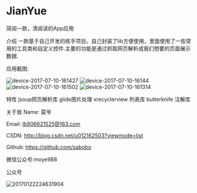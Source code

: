 # JianYue
简阅一款，清阅读的App应用

介绍 
一款基于自己开发的练手项目。自己封装了lib方便使用，里面使用了一些常用的工具类和自定义控件.主要的功能是通过抓取网页解析成我们想要的页面展示数据.

应用截图:

![device-2017-07-10-161427](https://github.com/sabobo/JianYue/tree/master/screenshot/device-2017-07-10-161427.png)
![device-2017-07-10-16144](https://github.com/sabobo/JianYue/tree/master/screenshot/device-2017-07-10-161448.png)
![device-2017-07-10-161502](https://github.com/sabobo/JianYue/tree/master/screenshot/device-2017-07-10-161502.png)
![device-2017-07-10-161314](https://github.com/sabobo/JianYue/tree/master/screenshot/device-2017-07-10-161314.png)

特性
jsoup网页解析库
glide图片处理
xrecyclerview 列表库
butterknife 注解库


关于我
Name: 莫爷

Email: lb906621525@163.com

CSDN: http://blog.csdn.net/u012162503?viewmode=list

Github: https://github.com/sabobo

微信公众号:moye988

公众号

![20170122224631904](https://github.com/sabobo/JianYue/tree/master/screenshot/20170122224631904.png)



